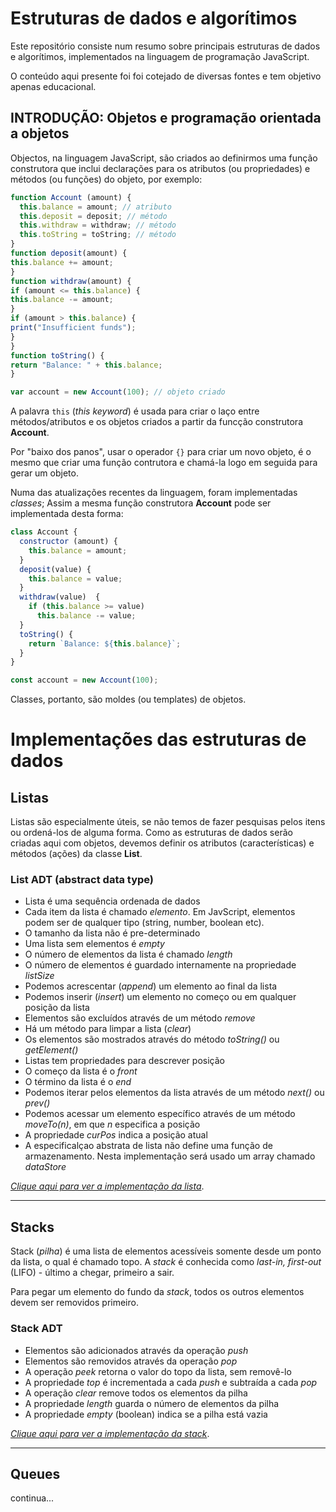 # Estruturas de dados e algorítimos

Este repositório consiste num resumo sobre  principais estruturas de dados e algorítimos, implementados na linguagem de programação JavaScript.

O conteúdo aqui presente foi foi cotejado de diversas fontes e tem objetivo apenas educacional.

## INTRODUÇÃO: Objetos e programação orientada a objetos

Objectos, na linguagem JavaScript, são criados ao definirmos uma função construtora que inclui declarações para os atributos (ou propriedades) e métodos (ou funções) do objeto, por exemplo:
```javascript
function Account (amount) {
  this.balance = amount; // atributo
  this.deposit = deposit; // método
  this.withdraw = withdraw; // método
  this.toString = toString; // método
}
function deposit(amount) {
this.balance += amount;
}
function withdraw(amount) {
if (amount <= this.balance) {
this.balance -= amount;
}
if (amount > this.balance) {
print("Insufficient funds");
}
}
function toString() {
return "Balance: " + this.balance;
}

var account = new Account(100); // objeto criado
```

A palavra ```this``` (_this keyword_) é usada para criar o laço entre métodos/atributos e os objetos criados a partir da funcção construtora **Account**.

Por "baixo dos panos", usar o operador ```{}``` para criar um novo objeto, é o mesmo que criar uma função contrutora e chamá-la logo em seguida para gerar um objeto.

Numa das atualizações recentes da linguagem, foram implementadas _classes_; Assim a mesma função construtora **Account** pode ser implementada desta forma:

```javascript
class Account {
  constructor (amount) {
    this.balance = amount;
  }
  deposit(value) {
    this.balance = value;
  }
  withdraw(value)  {
    if (this.balance >= value)
      this.balance -= value;
  }
  toString() {
    return `Balance: ${this.balance}`;
  }
}

const account = new Account(100);
```

Classes, portanto, são moldes (ou templates) de objetos.

# Implementações das estruturas de dados

## Listas

Listas são especialmente úteis, se não temos de fazer pesquisas pelos itens ou ordená-los de alguma forma. Como as estruturas de dados serão criadas aqui com objetos, devemos definir os atributos (características) e métodos (ações) da classe **List**.

### List ADT (abstract data type)

- Lista é uma sequência ordenada de dados
- Cada item da lista é chamado _elemento_. Em JavScript, elementos podem ser de qualquer tipo (string, number, boolean etc).
- O tamanho da lista não é pre-determinado
- Uma lista sem elementos é _empty_
- O número de elementos da lista é chamado _length_
- O número de elementos é guardado internamente na propriedade _listSize_
- Podemos acrescentar (_append_) um elemento ao final da lista
- Podemos inserir (_insert_) um elemento no começo ou em qualquer posição da lista
- Elementos são excluídos através de um método _remove_
- Há um método para limpar a lista (_clear_)
- Os elementos são mostrados através do método _toString()_ ou _getElement()_
- Listas tem propriedades para descrever posição
- O começo da lista é o _front_
- O término da lista é o _end_
- Podemos iterar pelos elementos da lista através de um método _next()_ ou _prev()_
- Podemos acessar um elemento específico através de um método _moveTo(n)_, em que _n_ especifica a posição
- A propriedade _curPos_ indica a posição atual
- A especificalçao abstrata de lista não define uma função de armazenamento. Nesta implementação será usado um array chamado _dataStore_

_[Clique aqui para ver a implementação da lista](./list/List.js)_.
<hr>

## Stacks

Stack (_pilha_) é uma lista de elementos acessíveis somente desde um ponto da lista, o qual é chamado topo. A _stack_ é conhecida como _last-in, first-out_ (LIFO) - último a chegar, primeiro a sair.

Para pegar um elemento do fundo da _stack_, todos os outros elementos devem ser removidos primeiro.

### Stack ADT
- Elementos são adicionados através da operação _push_
- Elementos são removidos através da operação _pop_
- A operação _peek_ retorna o valor do topo da lista, sem removê-lo
- A propriedade _top_ é incrementada a cada _push_ e subtraída a cada _pop_
- A operação _clear_ remove todos os elementos da pilha
- A propriedade _length_ guarda o número de elementos da pilha
- A propriedade _empty_ (boolean) indica se a pilha está vazia

_[Clique aqui para ver a implementação da stack](./stack/Stack.js)_.

<hr>

## Queues 
continua...

